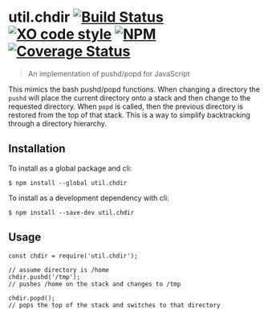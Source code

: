# util.chdir [![Build Status](https://travis-ci.org/jmquigley/util.chdir.svg?branch=master)](https://travis-ci.org/jmquigley/util.chdir) [![XO code style](https://img.shields.io/badge/code_style-XO-5ed9c7.svg)](https://github.com/sindresorhus/xo) [![NPM](https://img.shields.io/npm/v/util.chdir.svg)](https://www.npmjs.com/package/util.chdir)  [![Coverage Status](https://coveralls.io/repos/github/jmquigley/util.chdir/badge.svg?branch=master)](https://coveralls.io/github/jmquigley/util.chdir?branch=master)

> An implementation of pushd/popd for JavaScript

This mimics the bash pushd/popd functions.  When changing a directory the `pushd` will place the current directory onto a stack and then change to the requested directory.  When `popd` is called, then the previous directory is restored from the top of that stack.  This is a way to simplify backtracking through a directory hierarchy.

## Installation

To install as a global package and cli:
```
$ npm install --global util.chdir
```

To install as a development dependency with cli:
```
$ npm install --save-dev util.chdir
```

## Usage

    const chdir = require('util.chdir');
    
    // assume directory is /home
    chdir.pushd('/tmp');
    // pushes /home on the stack and changes to /tmp
    
    chdir.popd();
    // pops the top of the stack and switches to that directory
